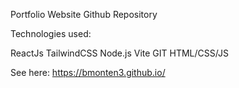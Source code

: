 Portfolio Website Github Repository 

Technologies used: 

ReactJs
TailwindCSS
Node.js
Vite
GIT
HTML/CSS/JS


See here: https://bmonten3.github.io/ 